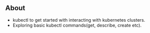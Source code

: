 ## About
-  kubectl to get started with interacting with kubernetes clusters.
- Exploring basic kubectl commands(get, describe, create etc).
